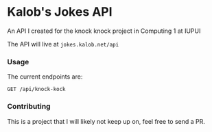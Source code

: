 # Kalob's Jokes API

An API I created for the knock knock project in Computing 1 at IUPUI

The API will live at `jokes.kalob.net/api`

### Usage

The current endpoints are:

`GET /api/knock-kock`

### Contributing

This is a project that I will likely not keep up on, feel free to send a PR.
